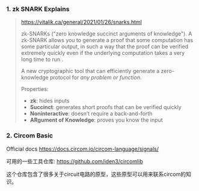 ### 1. zk SNARK Explains

> https://vitalik.ca/general/2021/01/26/snarks.html
>
> zk-SNARKs ("zero knowledge succinct arguments of knowledge"). A zk-SNARK allows you to generate a proof that some computation has some particular output, in such a way that the proof can be verified extremely quickly even if the underlying computation takes a very long time to run .
> 
>
> A new cryptographic tool that can efficiently generate a zero-knowledge protocol for *any problem or function*.
>
> Properties:
>
> *  **zk**: hides inputs
> * **Succinct**: generates short proofs that can be verified quickly 
> * **Noninteractive**: doesn’t require a back-and-forth 
> * **ARgument of Knowledge**: proves you know the input





### 2. Circom Basic

Official docs https://docs.circom.io/circom-language/signals/

可用的一些工具仓库:  https://github.com/iden3/circomlib

这个仓库包含了很多关于circuit电路的原型，这些原型可以用来联系circom的知识。

